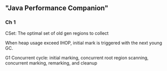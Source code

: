 ## "Java Performance Companion"

### Ch 1

CSet: The optimal set of old gen regions to collect

When heap usage exceed IHOP, initial mark is triggered with the next young GC.

G1 Concurrent cycle: initial marking, concurrent root region scanning, concurrent marking, remarking, and cleanup
